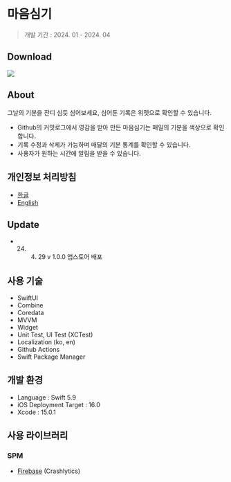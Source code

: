 # 마음심기

> 개발 기간 : 2024. 01 - 2024. 04 

## Download

[<img src = "https://devimages-cdn.apple.com/app-store/marketing/guidelines/images/badge-download-on-the-app-store.svg">]([https://apps.apple.com/app/emojicommit/id1575926400](https://apps.apple.com/kr/app/%EB%A7%88%EC%9D%8C%EC%8B%AC%EA%B8%B0/id6499114351)) 

## About

그날의 기분을 잔디 심듯 심어보세요, 심어둔 기록은 위젯으로 확인할 수 있습니다.

- Github의 커밋로그에서 영감을 받아 만든 마음심기는 매일의 기분을 색상으로 확인합니다.
- 기록 수정과 삭제가 가능하며 매달의 기분 통계를 확인할 수 있습니다.
- 사용자가 원하는 시간에 알림을 받을 수 있습니다.

## 개인정보 처리방침

- [한글](https://www.notion.so/48f9b3289a5d4cd999d08955802f8d19?pvs=21)
- [English](https://www.notion.so/Privacy-Policy-af91fa5d528544ef9a30c1a95ec951c2?pvs=21)

## Update

- 24. 04. 29 v 1.0.0 앱스토어 배포

## 사용 기술

- SwiftUI
- Combine
- Coredata
- MVVM
- Widget
- Unit Test, UI Test (XCTest)
- Localization (ko, en)
- Github Actions
- Swift Package Manager

## 개발 환경

- Language : Swift 5.9
- iOS Deployment Target : 16.0
- Xcode : 15.0.1

## 사용 라이브러리

### SPM

- [Firebase](https://github.com/firebase/firebase-ios-sdk) (Crashlytics)
